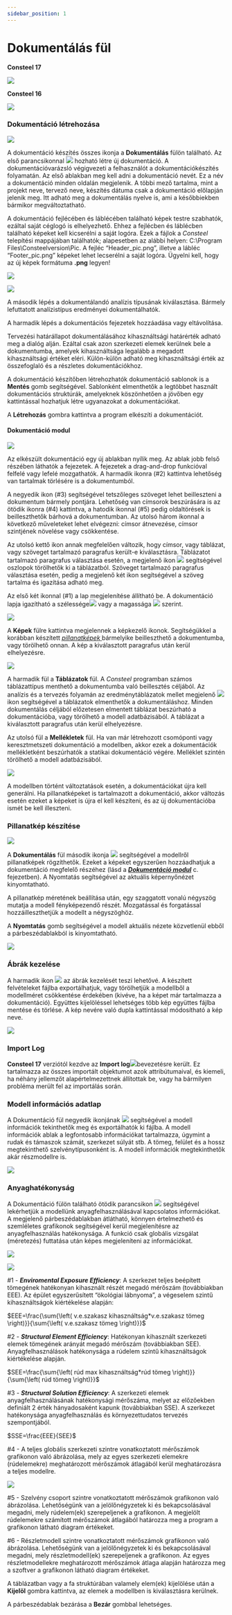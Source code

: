 ```yaml
---
sidebar_position: 1
---
```

# Dokumentálás fül

<!-- wp:paragraph {"align":"center"} -->

**Consteel 17**

<!-- /wp:paragraph -->

<!-- wp:image {"align":"center","id":72015,"width":"170px","height":"auto","sizeSlug":"full","linkDestination":"none"} -->

![](./img/wp-content-uploads-2024-01-13.1-Document-tab-HU-CS17.png)

<!-- /wp:image -->

<!-- wp:paragraph {"align":"center"} -->

**Consteel 16**

<!-- /wp:paragraph -->

<!-- wp:paragraph -->

[](./img/wp-content-uploads-2022-06-tab_dokumentalas.png)

<!-- /wp:paragraph -->

<!-- wp:image {"align":"center","id":37946,"width":167,"height":50,"sizeSlug":"full","linkDestination":"media","className":"is-style-editorskit-rounded"} -->

[![](https://www.consteelsoftware.com/wp-content/uploads/2022/06/tab_dokumentalas.png)](https://www.consteelsoftware.com/wp-content/uploads/2022/06/tab_dokumentalas.png)

<!-- /wp:image -->

<!-- wp:heading {"level":3} -->

### Dokumentáció létrehozása

<!-- /wp:heading -->

<!-- wp:image {"align":"right","id":37938,"width":333,"height":249,"sizeSlug":"full","linkDestination":"media","className":"is-style-editorskit-rounded"} -->

[![](https://www.consteelsoftware.com/wp-content/uploads/2022/06/dial_dokument_uj_1.png)](./img/wp-content-uploads-2022-06-dial_dokument_uj_1.png)

<!-- /wp:image -->

<!-- wp:paragraph {"align":"justify"} -->

A dokumentáció készítés összes ikonja a **Dokumentálás** fülön található. Az első parancsikonnal ![](./img/wp-content-uploads-2021-04-cmd_doc_new.png) hozható létre új dokumentáció. A dokumentációvarázsló végigvezeti a felhasználót a dokumentációkészítés folyamatán. Az első ablakban meg kell adni a dokumentáció nevét. Ez a név a dokumentáció minden oldalán megjelenik. A többi mező tartalma, mint a projekt neve, tervező neve, készítés dátuma csak a dokumentáció előlapján jelenik meg. Itt adható meg a dokumentálás nyelve is, ami a későbbiekben bármikor megváltoztatható.

<!-- /wp:paragraph -->

<!-- wp:paragraph -->

A dokumentáció fejlécében és láblécében található képek testre szabhatók, ezáltal saját céglogó is elhelyezhető. Ehhez a fejlécben és láblécben található képeket kell kicserélni a saját logóra. Ezek a fájlok a _Consteel_ telepítési mappájában találhatók; alapesetben az alábbi helyen: C:\\Program Files\\Consteelversion\\Pic. A fejléc “Header_pic.png”, illetve a lábléc “Footer_pic.png” képeket lehet lecserélni a saját logóra. Ügyelni kell, hogy az új képek formátuma **.png** legyen!

<!-- /wp:paragraph -->

<!-- wp:image {"align":"right","id":37922,"width":337,"height":563,"sizeSlug":"full","linkDestination":"media","className":"is-style-editorskit-rounded"} -->

[![](https://www.consteelsoftware.com/wp-content/uploads/2022/06/dial_dokument_uj_3.png)](./img/wp-content-uploads-2022-06-dial_dokument_uj_3.png)

<!-- /wp:image -->

<!-- wp:image {"align":"right","id":37930,"width":198,"height":148,"sizeSlug":"full","linkDestination":"media","className":"is-style-editorskit-rounded"} -->

[![](https://www.consteelsoftware.com/wp-content/uploads/2022/06/dial_dokument_uj_2.png)](./img/wp-content-uploads-2022-06-dial_dokument_uj_2.png)

<!-- /wp:image -->

<!-- wp:paragraph -->

A második lépés a dokumentálandó analízis típusának kiválasztása. Bármely lefuttatott analízistípus eredményei dokumentálhatók.

<!-- /wp:paragraph -->

<!-- wp:paragraph {"align":"justify"} -->

A harmadik lépés a dokumentációs fejezetek hozzáadása vagy eltávolítása.

<!-- /wp:paragraph -->

<!-- wp:paragraph {"align":"justify"} -->

Tervezési határállapot dokumentálásához kihasználtsági határérték adható meg a dialóg alján. Ezáltal csak azon szerkezeti elemek kerülnek bele a dokumentumba, amelyek kihasználtsága legalább a megadott kihasználtsági értéket eléri. Külön-külön adható meg kihasználtsági érték az összefoglaló és a részletes dokumentációkhoz.

<!-- /wp:paragraph -->

<!-- wp:paragraph {"align":"justify"} -->

A dokumentáció készítőben létrehozhatók dokumentáció sablonok is a **Mentés** gomb segítségével. Sablonként elmenthetők a legtöbbet használt dokumentációs struktúrák, amelyeknek köszönhetően a jövőben egy kattintással hozhatjuk létre ugyanazokat a dokumentációkat.

<!-- /wp:paragraph -->

<!-- wp:paragraph {"align":"justify"} -->

A **Létrehozás** gombra kattintva a program elkészíti a dokumentációt.

<!-- /wp:paragraph -->

<!-- wp:spacer -->

<!-- /wp:spacer -->

<!-- wp:heading {"level":4,"className":""} -->

#### Dokumentáció modul

<!-- /wp:heading -->

<!-- wp:image {"align":"right","id":37914,"width":313,"height":295,"sizeSlug":"full","linkDestination":"media","className":"is-style-editorskit-rounded"} -->

[![](https://www.consteelsoftware.com/wp-content/uploads/2022/06/scr_dokument_szerkesztes_1.png)](./img/wp-content-uploads-2022-06-scr_dokument_szerkesztes_1.png)

<!-- /wp:image -->

<!-- wp:paragraph {"align":"justify"} -->

Az elkészült dokumentáció egy új ablakban nyílik meg. Az ablak jobb felső részében láthatók a fejezetek. A fejezetek a drag-and-drop funkcióval felfelé vagy lefelé mozgathatók. A harmadik ikonra (#2) kattintva lehetőség van tartalmak törlésére is a dokumentumból.

<!-- /wp:paragraph -->

<!-- wp:paragraph {"align":"justify"} -->

A negyedik ikon (#3) segítségével tetszőleges szöveget lehet beilleszteni a dokumentum bármely pontjára. Lehetőség van címsorok beszúrására is az ötödik ikonra (#4) kattintva, a hatodik ikonnal (#5) pedig oldaltörések is beilleszthetők bárhová a dokumentumban. Az utolsó három ikonnal a következő műveleteket lehet elvégezni: címsor átnevezése, címsor szintjének növelése vagy csökkentése.

<!-- /wp:paragraph -->

<!-- wp:paragraph {"align":"justify"} -->

Az utolsó kettő ikon annak megfelelően változik, hogy címsor, vagy táblázat, vagy szöveget tartalmazó paragrafus került-e kiválasztásra. Táblázatot tartalmazó paragrafus választása esetén, a megjelenő ikon ![](./img/wp-content-uploads-2021-04-14-2-1-1-delete-column-from-the-table.png) segítségével oszlopok törölhetők ki a táblázatból. Szöveget tartalmazó paragrafus választása esetén, pedig a megjelenő két ikon segítségével a szöveg tartalma és igazítása adható meg.

<!-- /wp:paragraph -->

<!-- wp:columns -->

<!-- wp:column -->

<!-- wp:paragraph -->

Az első két ikonnal (#1) a lap megjelenítése állítható be. A dokumentáció lapja igazítható a szélessége![](./img/wp-content-uploads-2021-04-14-1-width.png) vagy a magassága ![](./img/wp-content-uploads-2021-04-14-1-height.png) szerint.

<!-- /wp:paragraph -->

<!-- /wp:column -->

<!-- wp:column -->

<!-- wp:image {"align":"center","id":37906,"width":263,"height":313,"sizeSlug":"full","linkDestination":"media","className":"is-style-editorskit-rounded"} -->

[![](https://www.consteelsoftware.com/wp-content/uploads/2022/06/scr_dokument_szerkesztes_2.png)](./img/wp-content-uploads-2022-06-scr_dokument_szerkesztes_2.png)

<!-- /wp:image -->

<!-- /wp:column -->

<!-- /wp:columns -->

<!-- wp:columns -->

<!-- wp:column -->

<!-- wp:paragraph {"align":"justify"} -->

A **Képek** fülre kattintva megjelennek a képkezelő ikonok. Segítségükkel a korábban készített [_pillanatképek_ ](../13_0_documentation-2/13_1_the-document-tab.md#pillanatkép-készítése)bármelyike beilleszthető a dokumentumba, vagy törölhető onnan. A kép a kiválasztott paragrafus után kerül elhelyezésre.

<!-- /wp:paragraph -->

<!-- /wp:column -->

<!-- wp:column -->

<!-- wp:image {"align":"center","id":37898,"sizeSlug":"full","linkDestination":"media","className":"is-style-editorskit-rounded"} -->

[![](https://www.consteelsoftware.com/wp-content/uploads/2022/06/scr_dokument_szerkesztes_3_kepek.png)](./img/wp-content-uploads-2022-06-scr_dokument_szerkesztes_3_kepek.png)

<!-- /wp:image -->

<!-- /wp:column -->

<!-- /wp:columns -->

<!-- wp:paragraph -->

A harmadik fül a **Táblázatok** fül. A _Consteel_ programban számos táblázattípus menthető a dokumentumba való beillesztés céljából. Az analízis és a tervezés folyamán az eredménytáblázatok mellet megjelenő ![](./img/wp-content-uploads-2021-04-14-1-save.png) ikon segítségével a táblázatok elmenthetők a dokumentáláshoz. Minden dokumentálás céljából előzetesen elmentett táblázat beszúrható a dokumentációba, vagy törölhető a modell adatbázisából. A táblázat a kiválasztott paragrafus után kerül elhelyezésre.

<!-- /wp:paragraph -->

<!-- wp:paragraph -->

Az utolsó fül a **Mellékletek** fül. Ha van már létrehozott csomóponti vagy keresztmetszeti dokumentáció a modellben, akkor ezek a dokumentációk mellékletként beszúrhatók a statikai dokumentáció végére. Melléklet szintén törölhető a modell adatbázisából.

<!-- /wp:paragraph -->

<!-- wp:image {"align":"left","id":21420,"width":76,"height":81,"sizeSlug":"full","linkDestination":"none"} -->

![](./img/wp-content-uploads-2021-04-warning_croc.png)

<!-- /wp:image -->

<!-- wp:paragraph -->

A modellben történt változtatások esetén, a dokumentációkat újra kell generálni. Ha pillanatképeket is tartalmazott a dokumentáció, akkor változás esetén ezeket a képeket is újra el kell készíteni, és az új dokumentációba ismét be kell illeszteni.

<!-- /wp:paragraph -->

<!-- wp:spacer {"height":"25px"} -->

<!-- /wp:spacer -->

<!-- wp:heading {"level":3} -->

### Pillanatkép készítése

<!-- /wp:heading -->

<!-- wp:image {"align":"right","id":37890,"width":128,"height":221,"sizeSlug":"full","linkDestination":"media","className":"is-style-editorskit-rounded"} -->

[![](https://www.consteelsoftware.com/wp-content/uploads/2022/06/scr_dokument_pillanatkep.png)](./img/wp-content-uploads-2022-06-scr_dokument_pillanatkep.png)

<!-- /wp:image -->

<!-- wp:paragraph -->

A **Dokumentálás** fül második ikonja ![](./img/wp-content-uploads-2021-04-cmd_doc_snap.png) segítségével a modellről pillanatképek rögzíthetők. Ezeket a képeket egyszerűen hozzáadhatjuk a dokumentáció megfelelő részéhez (lásd a **_[Dokumentáció modul](./13_1_the-document-tab.md#dokumentáció-modul)_** c. fejezetben). A Nyomtatás segítségével az aktuális képernyőnézet kinyomtatható.

<!-- /wp:paragraph -->

<!-- wp:paragraph -->

A pillanatkép méretének beállítása után, egy szaggatott vonalú négyszög mutatja a modell fényképezendő részét. Mozgatással és forgatással hozzáilleszthetjük a modellt a négyszöghöz.

<!-- /wp:paragraph -->

<!-- wp:paragraph -->

A **Nyomtatás** gomb segítségével a modell aktuális nézete közvetlenül ebből a párbeszédablakból is kinyomtatható.

<!-- /wp:paragraph -->

<!-- wp:image {"align":"center","id":37882,"width":768,"height":408,"sizeSlug":"large","linkDestination":"media","className":"is-style-editorskit-rounded"} -->

[![](./img/wp-content-uploads-2022-06-scr_dokument_pillanatkep_2-1024x544.png)](https://consteelsoftware.com/wp-content/uploads/2022/06/scr_dokument_pillanatkep_2.png)

<!-- /wp:image -->

<!-- wp:heading {"level":3} -->

### Ábrák kezelése

<!-- /wp:heading -->

<!-- wp:columns -->

<!-- wp:column -->

<!-- wp:paragraph {"align":"justify"} -->

A harmadik ikon ![](./img/wp-content-uploads-2021-04-14-1-snapshot-manager.png) az ábrák kezelését teszi lehetővé. A készített felvételeket fájlba exportálhatjuk, vagy törölhetjük a modellből a modellméret csökkentése érdekében (kivéve, ha a képet már tartalmazza a dokumentáció). Együttes kijelöléssel lehetséges több kép együttes fájlba mentése és törlése. A kép nevére való dupla kattintással módosítható a kép neve.

<!-- /wp:paragraph -->

<!-- /wp:column -->

<!-- wp:column -->

<!-- wp:image {"align":"center","id":37874,"sizeSlug":"large","linkDestination":"media","className":"is-style-editorskit-rounded"} -->

[![](./img/wp-content-uploads-2022-06-dial_dokument_kepkezelo-1024x549.png)](https://consteelsoftware.com/wp-content/uploads/2022/06/dial_dokument_kepkezelo.png)

<!-- /wp:image -->

<!-- /wp:column -->

<!-- /wp:columns -->

<!-- wp:heading {"level":3} -->

### **Import Log**

<!-- /wp:heading -->

<!-- wp:paragraph -->

**Consteel 17** verziótól kezdve az **Import log**![](./img/wp-content-uploads-2021-04-13.1-Document-tab-CS17-Import-log.png)bevezetésre került. Ez tartalmazza az összes importált objektumot azok attribútumaival, és kiemeli, ha néhány jellemzőt alapértelmezettnek állítottak be, vagy ha bármilyen probléma merült fel az importálás során.

<!-- /wp:paragraph -->

<!-- wp:heading {"level":3} -->

### Modell információs adatlap

<!-- /wp:heading -->

<!-- wp:columns -->

<!-- wp:column -->

<!-- wp:paragraph {"align":"justify"} -->

A Dokumentáció fül negyedik ikonjának ![](./img/wp-content-uploads-2021-04-cmd_modelinfo.png) segítségével a modell információk tekinthetők meg és exportálhatók ki fájlba. A modell információk ablak a legfontosabb információkat tartalmazza, úgymint a rudak és támaszok számát, szerkezet súlyát stb. A tömeg, felület és a hossz megtekinthető szelvénytípusonként is. A modell információk megtekinthetők akár részmodellre is.

<!-- /wp:paragraph -->

<!-- /wp:column -->

<!-- wp:column -->

<!-- wp:image {"align":"center","id":37866,"width":491,"height":476,"sizeSlug":"full","linkDestination":"media","className":"is-style-editorskit-rounded"} -->

[![](https://www.consteelsoftware.com/wp-content/uploads/2022/06/dial_dokument_modell_informacio.png)](./img/wp-content-uploads-2022-06-dial_dokument_modell_informacio.png)

<!-- /wp:image -->

<!-- /wp:column -->

<!-- /wp:columns -->

<!-- wp:heading {"level":3} -->

### Anyaghatékonyság

<!-- /wp:heading -->

<!-- wp:paragraph -->

A Dokumentáció fülön található ötödik parancsikon ![](./img/wp-content-uploads-2022-06-ico_material_efficiency.png) segítségével lekérhetjük a modellünk anyagfelhasználásával kapcsolatos információkat. A megjelenő párbeszédablakban átlátható, könnyen értelmezhető és szemléletes grafikonok segítségével kerül megjelenítésre az anyagfelhasználás hatékonysága. A funkció csak globális vizsgálat (méretezés) futtatása után képes megjeleníteni az információkat.

<!-- /wp:paragraph -->

<!-- wp:image {"id":38048,"width":"768px","height":"395px","sizeSlug":"large","linkDestination":"media","className":"is-style-editorskit-rounded"} -->

[![](./img/wp-content-uploads-2022-06-dial_dokument_anyaghatekonysag_1-1-1024x527.png)](https://consteelsoftware.com/wp-content/uploads/2022/06/dial_dokument_anyaghatekonysag_1-1.png)

<!-- /wp:image -->

<!-- wp:image {"align":"right","id":38047,"width":187,"height":344,"sizeSlug":"full","linkDestination":"none","className":"is-style-editorskit-rounded"} -->

![](./img/wp-content-uploads-2022-06-dial_dokument_anyaghatekonysag_2-1.png)

<!-- /wp:image -->

<!-- wp:paragraph -->

\#1 - **_Enviromental Exposure Efficiency_**: A szerkezet teljes beépített tömegének hatékonyan kihasznált részét megadó mérőszám (továbbiakban EEE). Az épület egyszerűsített “ökológiai lábnyoma”, a végeselem szintű kihasználtságok kiértékelése alapján:

<!-- /wp:paragraph -->

<!-- wp:paragraph -->

$EEE=\frac{\sum{\left( v.e.szakasz kihasználtság*v.e.szakasz tömeg \right)}}{\sum{\left( v.e.szakasz tömeg \right)}}$

<!-- /wp:paragraph -->

<!-- wp:paragraph -->

\#2 - **_Structural Element Efficiency_**: Hatékonyan kihasznált szerkezeti elemek tömegének arányát megadó mérőszám (továbbiakban SEE). Anyagfelhasználások hatékonysága a rúdelem szintű kihasználtságok kiértékelése alapján.

<!-- /wp:paragraph -->

<!-- wp:paragraph -->

$SEE=\frac{\sum{\left( rúd max kihasználtság*rúd tömeg \right)}}{\sum{\left( rúd tömeg \right)}}$

<!-- /wp:paragraph -->

<!-- wp:paragraph -->

\#3 - **_Structural Solution Efficiency_**: A szerkezeti elemek anyagfelhasználásának hatékonysági mérőszáma, melyet az előzőekben definiált 2 érték hányadosaként kapunk (továbbiakban SSE). A szerkezet hatékonysága anyagfelhasználás és környezettudatos tervezés szempontjából.

<!-- /wp:paragraph -->

<!-- wp:paragraph -->

$SSE=\frac{EEE}{SEE}$

<!-- /wp:paragraph -->

<!-- wp:paragraph -->

\#4 - A teljes globális szerkezeti szintre vonatkoztatott mérőszámok grafikonon való ábrázolása, mely az egyes szerkezeti elemekre (rúdelemekre) meghatározott mérőszámok átlagából kerül meghatározásra a teljes modellre.

<!-- /wp:paragraph -->

<!-- wp:image {"align":"right","id":38046,"width":189,"height":368,"sizeSlug":"full","linkDestination":"none","className":"is-style-editorskit-rounded"} -->

![](./img/wp-content-uploads-2022-06-dial_dokument_anyaghatekonysag_3-1.png)

<!-- /wp:image -->

<!-- wp:paragraph -->

\#5 - Szelvény csoport szintre vonatkoztatott mérőszámok grafikonon való ábrázolása. Lehetőségünk van a jelölőnégyzetek ki és bekapcsolásával megadni, mely rúdelem(ek) szerepeljenek a grafikonon. A megjelölt rúdelemekre számított mérőszámok átlagából határozza meg a program a grafikonon látható diagram értékeket.

<!-- /wp:paragraph -->

<!-- wp:paragraph -->

\#6 - Részletmodell szintre vonatkoztatott mérőszámok grafikonon való ábrázolása. Lehetőségünk van a jelölőnégyzetek ki és bekapcsolásával megadni, mely részletmodell(ek) szerepeljenek a grafikonon. Az egyes részletmodellekre meghatározott mérőszámok átlaga alapján határozza meg a szoftver a grafikonon látható diagram értékeket.

<!-- /wp:paragraph -->

<!-- wp:paragraph -->

A táblázatban vagy a fa struktúrában valamely elem(ek) kijelölése után a **Kijelöl** gombra kattintva, az elemek a modellben is kiválasztásra kerülnek.

<!-- /wp:paragraph -->

<!-- wp:paragraph -->

A párbeszédablak bezárása a **Bezár** gombbal lehetséges.

<!-- /wp:paragraph -->
